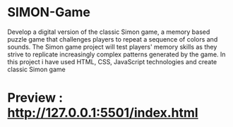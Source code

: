 # SIMON-Game
Develop a digital version of the classic Simon game, a memory based puzzle game that challenges players to repeat a sequence
of colors and sounds. The Simon game project will test players' memory skills as they strive to replicate increasingly complex
patterns generated by the game.
In this project i have used HTML, CSS, JavaScript technologies and create classic Simon game

# Preview : http://127.0.0.1:5501/index.html
